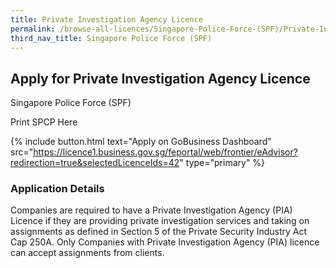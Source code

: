 ```yaml
---
title: Private Investigation Agency Licence
permalink: /browse-all-licences/Singapore-Police-Force-(SPF)/Private-Investigation-Agency-Licence
third_nav_title: Singapore Police Force (SPF)
---
```


## Apply for Private Investigation Agency Licence

Singapore Police Force (SPF)

Print SPCP Here

{% include button.html text="Apply on GoBusiness Dashboard" src="https://licence1.business.gov.sg/feportal/web/frontier/eAdvisor?redirection=true&selectedLicenceIds=42" type="primary" %}

### Application Details
<p>Companies are required to have a Private Investigation Agency (PIA) Licence if they are providing private investigation services and taking on assignments as defined in Section 5 of the Private Security Industry Act Cap 250A. Only Companies with Private Investigation Agency (PIA) licence can accept assignments from clients.</p>

